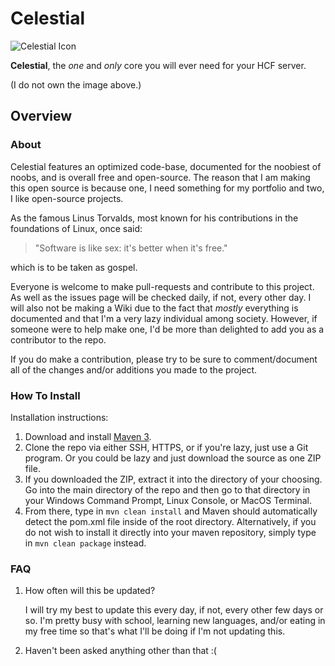 # Celestial

![Celestial Icon](https://omextemplates.content.office.net/support/templates/en-sg/lt00001238.png)

**Celestial**, the *one* and *only* core you will ever need for your HCF server.

(I do not own the image above.)

## Overview

### About

Celestial features an optimized code-base, documented for the noobiest of noobs, and is overall free and open-source.
The reason that I am making this open source is because one, I need something for my portfolio and two, I like open-source projects.

As the famous Linus Torvalds, most known for his contributions in the foundations of Linux, once said:
> "Software is like sex: it's better when it's free."

which is to be taken as gospel.

Everyone is welcome to make pull-requests and contribute to this project. As well as the issues page will be checked daily, if not, every other day. I will also not be making a Wiki due to the fact that *mostly* everything is documented and that I'm a very lazy individual among society.
However, if someone were to help make one, I'd be more than delighted to add you as a contributor to the repo.

If you do make a contribution, please try to be sure to comment/document all of the changes and/or additions you made to the project.

### How To Install

Installation instructions:

1. Download and install [Maven 3](https://maven.apache.org/download.cgi).
2. Clone the repo via either SSH, HTTPS, or if you're lazy, just use a Git program. Or you could be lazy and just download the source as one ZIP file.
3. If you downloaded the ZIP, extract it into the directory of your choosing. Go into the main directory of the repo and then go to that directory in your Windows Command Prompt, Linux Console, or MacOS Terminal.
4. From there, type in `mvn clean install` and Maven should automatically detect the pom.xml file inside of the root directory. Alternatively, if you do not wish to install it directly into your maven repository, simply type in `mvn clean package` instead.

### FAQ

1. How often will this be updated?

    I will try my best to update this every day, if not, every other few days or so. I'm pretty busy with school, learning new languages, and/or eating in my free time so that's what I'll be doing if I'm not updating this.

2. Haven't been asked anything other than that :(